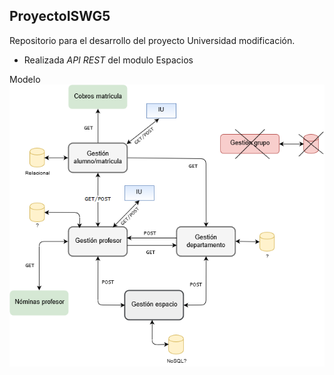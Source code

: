 ## ProyectoISWG5
Repositorio para el desarrollo del proyecto Universidad
modificación.
- Realizada *API REST* del modulo Espacios

Modelo
![Alt text](./modelo.png)